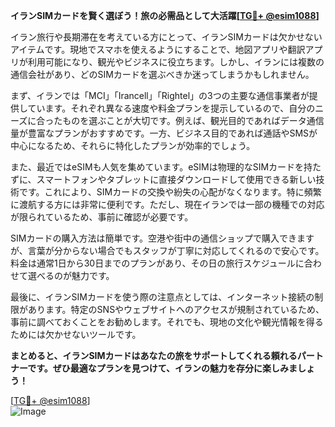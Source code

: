 **イランSIMカードを賢く選ぼう！旅の必需品として大活躍[[TG💪+ @esim1088](https://t.me/s/esim1088)]**

イラン旅行や長期滞在を考えている方にとって、イランSIMカードは欠かせないアイテムです。現地でスマホを使えるようにすることで、地図アプリや翻訳アプリが利用可能になり、観光やビジネスに役立ちます。しかし、イランには複数の通信会社があり、どのSIMカードを選ぶべきか迷ってしまうかもしれません。

まず、イランでは「MCI」「Irancell」「Rightel」の3つの主要な通信事業者が提供しています。それぞれ異なる速度や料金プランを提示しているので、自分のニーズに合ったものを選ぶことが大切です。例えば、観光目的であればデータ通信量が豊富なプランがおすすめです。一方、ビジネス目的であれば通話やSMSが中心になるため、それらに特化したプランが効率的でしょう。

また、最近ではeSIMも人気を集めています。eSIMは物理的なSIMカードを持たずに、スマートフォンやタブレットに直接ダウンロードして使用できる新しい技術です。これにより、SIMカードの交換や紛失の心配がなくなります。特に頻繁に渡航する方には非常に便利です。ただし、現在イランでは一部の機種での対応が限られているため、事前に確認が必要です。

SIMカードの購入方法は簡単です。空港や街中の通信ショップで購入できますが、言葉が分からない場合でもスタッフが丁寧に対応してくれるので安心です。料金は通常1日から30日までのプランがあり、その日の旅行スケジュールに合わせて選べるのが魅力です。

最後に、イランSIMカードを使う際の注意点としては、インターネット接続の制限があります。特定のSNSやウェブサイトへのアクセスが規制されているため、事前に調べておくことをお勧めします。それでも、現地の文化や観光情報を得るためには欠かせないツールです。

**まとめると、イランSIMカードはあなたの旅をサポートしてくれる頼れるパートナーです。ぜひ最適なプランを見つけて、イランの魅力を存分に楽しみましょう！**

[[TG💪+ @esim1088](https://t.me/s/esim1088)]  
![Image](https://i.postimg.cc/Y0z9fWf4/image.png)